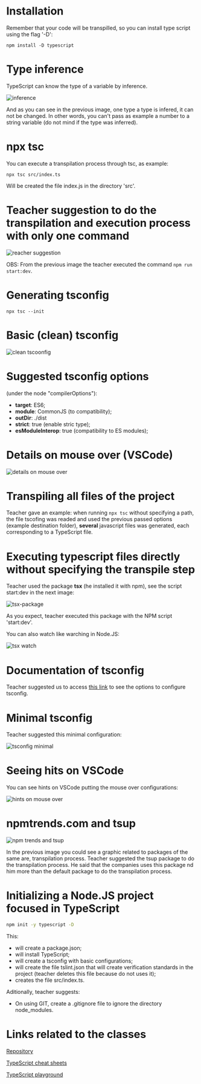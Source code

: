 # Installation

Remember that your code will be transpilled, so you can install type script using the flag '-D':

```
npm install -D typescript
```


# Type inference

TypeScript can know the type of a variable by inference.

![inference](images/type-inference.png)

And as you can see in the previous image, one type a type is infered, it can not be changed. In other words, you can't pass as example a number to a string variable (do not mind if the type was inferred).


# npx tsc

You can execute a transpilation process through tsc, as example:

```
npx tsc src/index.ts
```

Will be created the file index.js in the directory 'src'.


# Teacher suggestion to do the transpilation and execution process with only one command

![reacher suggestion](images/teacher-suggestion.png)

OBS: From the previous image the teacher executed the command `npm run start:dev`.


# Generating tsconfig

```
npx tsc --init
```


# Basic (clean) tsconfig

![clean tscoonfig](images/clean-tsconfig.png)


# Suggested tsconfig options

(under the node "compilerOptions"):

- **target**: ES6; 
- **module**: CommonJS (to compatibility);
- **outDir**: ./dist
- **strict**: true (enable stric type);
- **esModuleInterop**: true (compatibility to ES modules);


# Details on mouse over (VSCode)

![details on mouse over](images/details-on-mouse-over.png)


# Transpiling all files of the project

Teacher gave an example: when running `npx tsc` without specifying a path, the file tscofing was readed and used the previous passed options (example destination folder), **several** javascript files was generated, each corresponding to a TypeScript file.


# Executing typescript files directly without specifying the transpile step

Teacher used the package **tsx** (he installed it with npm), see the script start:dev in the next image:

![tsx-package](images/tsx-package.png)

As you expect, teacher executed this package with the NPM script 'start:dev'.

You can also watch like warching in Node.JS:

![tsx watch](images/tsx-watch.png)


# Documentation of tsconfig

Teacher suggested us to access [this link](https://www.typescriptlang.org/tsconfig/) to see the options to configure tsconfig.


# Minimal tsconfig

Teacher suggested this minimal configuration:

![tsconfig minimal](images/tsconfig-minimal.png)


# Seeing hits on VSCode

You can see hints on VSCode putting the mouse over configurations:

![hints on mouse over](images/vscode-hints-on-mouse-over.png)


# npmtrends.com and tsup

![npm trends and tsup](images/npm-trends-and-tsup.png)

In the previous image you could see a graphic related to packages of the same are, transpilation process. Teacher suggested the tsup package to do the transpilation process. He said that the companies uses this package nd him more than the default package to do the transpilation process.


# Initializing a Node.JS project focused in TypeScript

```sh
npm init -y typescript -D
```

This:

- will create a package.json;
- will install TypeScript;
- will create a tsconfig with basic configurations;
- will create the file tslint.json that will create verification standards in the project (teacher deletes this file because do not uses it);
- creates the file src/index.ts.

Aditionally, teacher suggests:

- On using GIT, create a .gitignore file to ignore the directory node_modules.


# Links related to the classes

[Repository](https://github.com/digitalinnovationone/formacao-nodejs/tree/main/10-typescript)

[TypeScript cheat sheets](https://www.typescriptlang.org/cheatsheets)

[TypeScript playground](https://www.typescriptlang.org/play)
